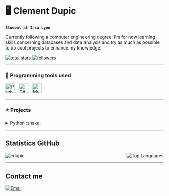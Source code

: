# 🖥️ Clement Dupic

**`Student at Insa Lyon`**

Currently following a computer engineering degree, i'm for now learning skills concerning databases and data analysis and try as much as possible to do cool projects to enhance my knowledge.

<p align="left">
    <a href="https://github.com/cdupic?tab=repositories&sort=stargazers">
        <img alt="total stars" title="Total stars on GitHub" src="https://custom-icon-badges.demolab.com/github/stars/cdupic?color=55960c&style=for-the-badge&labelColor=488207&logo=star"/>
    </a>
    <a href="https://github.com/cdupic?tab=followers">
        <img alt="followers" title="Follow me on GitHub" src="https://custom-icon-badges.demolab.com/github/followers/cdupic?color=236ad3&labelColor=1155ba&style=for-the-badge&logo=person-add&label=Follow&logoColor=white"/>
    </a>
</p>

___

### 🧰 Programming tools used

<img align="left" alt="Python" width="30px" style="padding-right:10px;" src="https://cdn.jsdelivr.net/gh/devicons/devicon/icons/python/python-plain.svg" />
<img align="left" alt="GitHub" width="30px" src="https://user-images.githubusercontent.com/3369400/139447912-e0f43f33-6d9f-45f8-be46-2df5bbc91289.png" style="padding-right:10px;" />
<img align="left" alt="MySQL" width="30px" style="padding-right:10px;" src="https://cdn.jsdelivr.net/gh/devicons/devicon/icons/mysql/mysql-original.svg" />

<br/><br/>

___

### ⭐ Projects

<details>
    <summary>Python :snake: </summary>

    
### [connected greenhouse](https://github.com/cdupic/P2I-Growbox-Website) 🌳
Creation of an autonomous greenhouse with [Clement Grennerat](https://github.com/ClementGre)
    
### [currency conversion app](https://github.com/cdupic/convertisseur-monnaies) 💱
App created with [Tkinter](https://python.doctor/page-tkinter-interface-graphique-python-tutoriel) to convert currencies based on the current rates using webscraping 

### [Login UI](https://github.com/cdupic/LoginUI) :passport_control:
Simple Login UI made with [CustomTkinter](https://customtkinter.tomschimansky.com)
    
### [self-service Dassault](https://github.com/cdupic/libre-service-Dassault) ✈️
Project during an internship to optimize a self-service at a Dassault Factory using [Openpyxl](https://openpyxl.readthedocs.io/en/stable/) and [Tkinter](https://python.doctor/page-tkinter-interface-graphique-python-tutoriel).


</p>
</details>


___

## Statistics GitHub

<div style="display:flex; justify-content: space-between;">
    <img src="https://github-readme-stats.vercel.app/api?username=cdupic&show_icons=true&locale=en" alt="cdupic" />
    <picture>
        <source srcset="https://github-readme-stats.vercel.app/api/top-langs/?username=cdupic&layout=compact&hide_border=true&theme=dark" media="(prefers-color-scheme: dark)" />
        <source srcset="https://github-readme-stats.vercel.app/api/top-langs/?username=cdupic&layout=compact&hide_border=true" media="(prefers-color-scheme: light), (prefers-color-scheme: no-preference)" />
        <img src="https://github-readme-stats.vercel.app/api/top-langs/?username=cdupic&layout=compact&hide_border=true" alt="Top Languages" />
    </picture>
</div>

___


## Contact me
<p align="left">
   <a href="mailto:clement.dupic@insa-lyon.fr">
    <img alt="Email" src="https://img.shields.io/badge/Email-D14836?style=flat&logo=Gmail&logoColor=white">
  </a>
</p>

